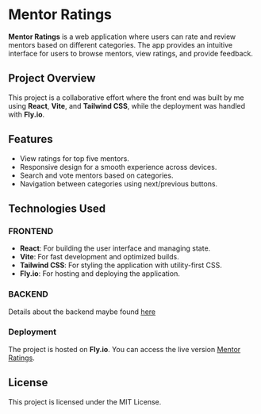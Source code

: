 # Mentor Ratings

**Mentor Ratings** is a web application where users can rate and review mentors based on different categories. The app provides an intuitive interface for users to browse mentors, view ratings, and provide feedback.

## Project Overview

This project is a collaborative effort where the front end was built by me using **React**, **Vite**, and **Tailwind CSS**, while the deployment was handled with **Fly.io**.

## Features

- View ratings for top five mentors.
- Responsive design for a smooth experience across devices.
- Search and vote mentors based on categories.
- Navigation between categories using next/previous buttons.


## Technologies Used

### FRONTEND
- **React**: For building the user interface and managing state.
- **Vite**: For fast development and optimized builds.
- **Tailwind CSS**: For styling the application with utility-first CSS.
- **Fly.io**: For hosting and deploying the application.

  
### BACKEND
  Details about the backend maybe found [here](https://github.com/codelikesuraj/rate-your-mentor)
  

### Deployment

The project is hosted on **Fly.io**. You can access the live version [Mentor Ratings](https://rate-your-mentor-fe.fly.dev/).


## License

This project is licensed under the MIT License.



